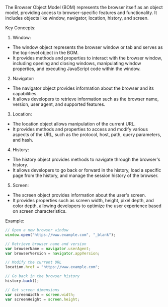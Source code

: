 The Browser Object Model (BOM) represents the browser itself as an object model, providing access to browser-specific features and functionality. It includes objects like window, navigator, location, history, and screen.

Key Concepts:

1. Window:

- The window object represents the browser window or tab and serves as the top-level object in the BOM.
- It provides methods and properties to interact with the browser window, including opening and closing windows, manipulating window properties, and executing JavaScript code within the window.

2. Navigator:

- The navigator object provides information about the browser and its capabilities.
- It allows developers to retrieve information such as the browser name, version, user agent, and supported features.

3. Location:

- The location object allows manipulation of the current URL.
- It provides methods and properties to access and modify various aspects of the URL, such as the protocol, host, path, query parameters, and hash.

4. History:

- The history object provides methods to navigate through the browser's history.
- It allows developers to go back or forward in the history, load a specific page from the history, and manage the session history of the browser.

5. Screen:

- The screen object provides information about the user's screen.
- It provides properties such as screen width, height, pixel depth, and color depth, allowing developers to optimize the user experience based on screen characteristics.

Example:

```javascript
// Open a new browser window
window.open("https://www.example.com", "_blank");

// Retrieve browser name and version
var browserName = navigator.userAgent;
var browserVersion = navigator.appVersion;

// Modify the current URL
location.href = "https://www.example.com";

// Go back in the browser history
history.back();

// Get screen dimensions
var screenWidth = screen.width;
var screenHeight = screen.height;
```
